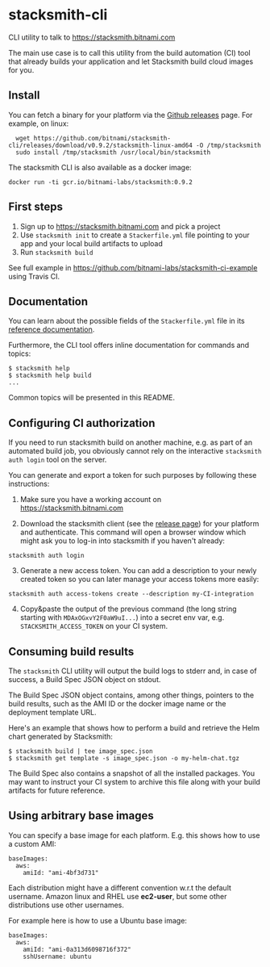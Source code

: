 # stacksmith-cli
CLI utility to talk to https://stacksmith.bitnami.com

The main use case is to call this utility from the build automation (CI) tool that
already builds your application and let Stacksmith build cloud images for you.

## Install

You can fetch a binary for your platform via the [Github releases](https://github.com/bitnami/stacksmith-cli/releases) page. For example, on linux:

```
  wget https://github.com/bitnami/stacksmith-cli/releases/download/v0.9.2/stacksmith-linux-amd64 -O /tmp/stacksmith
  sudo install /tmp/stacksmith /usr/local/bin/stacksmith
```

The stacksmith CLI is also available as a docker image:

```
docker run -ti gcr.io/bitnami-labs/stacksmith:0.9.2
```

## First steps

1. Sign up to https://stacksmith.bitnami.com and pick a project
2. Use `stacksmith init` to create a `Stackerfile.yml` file pointing to your app and your local build artifacts to upload
4. Run `stacksmith build`

See full example in https://github.com/bitnami-labs/stacksmith-ci-example using Travis CI.

## Documentation

You can learn about the possible fields of the `Stackerfile.yml` file in its [reference documentation](https://github.com/bitnami/stacksmith-cli/blob/master/docs/schema.md).

Furthermore, the CLI tool offers inline documentation for commands and topics:

```
$ stacksmith help
$ stacksmith help build
...
```

Common topics will be presented in this README.


## Configuring CI authorization

If you need to run stacksmith build on another machine, e.g. as part of an automated build job,
you obviously cannot rely on the interactive `stacksmith auth login` tool on the server.

You can generate and export a token for such purposes by following these instructions:

1. Make sure you have a working account on https://stacksmith.bitnami.com

2. Download the stacksmith client (see the [release page](https://github.com/bitnami/stacksmith-cli/releases)) for your platform and authenticate. This command will open a browser window which might ask you to log-in into stacksmith if you haven't already:

```
stacksmith auth login
```


3. Generate a new access token. You can add a description to your newly created token so you can later manage your access tokens more easily:

```
stacksmith auth access-tokens create --description my-CI-integration
```

4. Copy&paste the output of the previous command (the long string starting with `MDAxOGxvY2F0aW9uI...`) into a secret env var, e.g. `STACKSMITH_ACCESS_TOKEN` on your CI system.

## Consuming build results

The `stacksmith` CLI utility will output the build logs to stderr and, in case of success, a Build Spec JSON object on stdout.

The Build Spec JSON object contains, among other things, pointers to the build results, such as the AMI ID or the docker
image name or the deployment template URL.

Here's an example that shows how to perform a build and retrieve the Helm chart generated by Stacksmith:

```
$ stacksmith build | tee image_spec.json
$ stacksmith get template -s image_spec.json -o my-helm-chat.tgz
```

The Build Spec also contains a snapshot of all the installed packages. You may want to instruct your CI system to
archive this file along with your build artifacts for future reference.

## Using arbitrary base images

You can specify a base image for each platform. E.g. this shows how to use a custom AMI:

```
baseImages:
  aws:
    amiId: "ami-4bf3d731"
```

Each distribution might have a different convention w.r.t the default username.
Amazon linux and RHEL use **ec2-user**, but some other distributions use other usernames.

For example here is how to use a Ubuntu base image:

```
baseImages:
  aws:
    amiId: "ami-0a313d6098716f372"
    sshUsername: ubuntu
```
